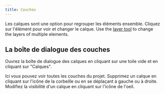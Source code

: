 ```yaml
---
title: Couches
---
```


Les calques sont une option pour regrouper les éléments ensemble. Cliquez sur l'élément pour voir et changer le calque. Use the [layer tool](tools/layer.md) to change the layers of multiple elements.

## La boîte de dialogue des couches

Ouvrez la boîte de dialogue des calques en cliquant sur une toile vide et en cliquant sur "Calques".

Ici vous pouvez voir toutes les couches du projet.
Supprimez un calque en cliquant sur l'icône de la corbeille ou en se déplaçant à gauche ou à droite.
Modifiez la visibilité d'un calque en cliquant sur l'icône de l'oeil.
